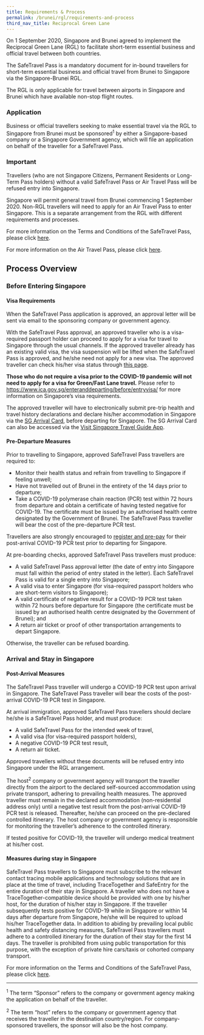 ```yaml
---
title: Requirements & Process
permalink: /brunei/rgl/requirements-and-process
third_nav_title: Reciprocal Green Lane
---
```


On 1 September 2020, Singapore and Brunei agreed to implement the Reciprocal Green Lane (RGL) to facilitate short-term essential business and official travel between both countries.

The SafeTravel Pass is a mandatory document for in-bound travellers for short-term essential business and official travel from Brunei to Singapore via the Singapore-Brunei RGL.

The RGL is only applicable for travel between airports in Singapore and Brunei which have available non-stop flight routes.

### **Application**

Business or official travellers seeking to make essential travel via the RGL to Singapore from Brunei must be sponsored<sup>1</sup> by either a Singapore-based company or a Singapore Government agency, which will file an application on behalf of the traveller for a SafeTravel Pass.

### **Important**

Travellers (who are not Singapore Citizens, Permanent Residents or Long-Term Pass holders) without a valid SafeTravel Pass or Air Travel Pass will be refused entry into Singapore.

Singapore will permit general travel from Brunei commencing 1 September 2020. Non-RGL travellers will need to apply for an Air Travel Pass to enter Singapore. This is a separate arrangement from the RGL with different requirements and processes.

For more information on the Terms and Conditions of the SafeTravel Pass, please click [here](https://safetravel.ica.gov.sg/Brunei/rgl/terms-and-conditions).

For more information on the Air Travel Pass, please click [here](https://safetravel.ica.gov.sg/brunei/atp/requirements-and-process).

## **Process Overview**

### **Before Entering Singapore**

#### Visa Requirements

When the SafeTravel Pass application is approved, an approval letter will be sent via email to the sponsoring company or government agency.

With the SafeTravel Pass approval, an approved traveller who is a visa-required passport holder can proceed to apply for a visa for travel to Singapore through the usual channels. If the approved traveller already has an existing valid visa, the visa suspension will be lifted when the SafeTravel Pass is approved, and he/she need not apply for a new visa. The approved traveller can check his/her visa status through [this page](https://eservices.ica.gov.sg/esvclandingpage/save).

**Those who do not require a visa prior to the COVID-19 pandemic will not need to apply for a visa for Green/Fast Lane travel.** Please refer to <https://www.ica.gov.sg/enteranddeparting/before/entryvisa/> for more information on Singapore’s visa requirements.

The approved traveller will have to electronically submit pre-trip health and travel history declarations and declare his/her accommodation in Singapore via the [SG Arrival Card](https://eservices.ica.gov.sg/sgarrivalcard/), before departing for Singapore. The SG Arrival Card can also be accessed via the [Visit Singapore Travel Guide App](https://www.visitsingapore.com/travel-guide-tips/visit-singapore-travel-guide-app/).

#### Pre-Departure Measures

Prior to travelling to Singapore, approved SafeTravel Pass travellers are required to:
- Monitor their health status and refrain from travelling to Singapore if feeling unwell;
- Have not travelled out of Brunei in the entirety of the 14 days prior to departure;
- Take a COVID-19 polymerase chain reaction (PCR) test within 72 hours from departure and obtain a certificate of having tested negative for COVID-19. The certificate must be issued by an authorised health centre designated by the Government of Brunei. The SafeTravel Pass traveller will bear the cost of the pre-departure PCR test.

Travellers are also strongly encouraged to [register and pre-pay](https://safetravel.changiairport.com/#/) for their post-arrival COVID-19 PCR test prior to departing for Singapore.

At pre-boarding checks, approved SafeTravel Pass travellers must produce:
  - A valid SafeTravel Pass approval letter (the date of entry into Singapore must fall within the period of entry stated in the letter). Each SafeTravel Pass is valid for a single entry into Singapore;
  - A valid visa to enter Singapore (for visa-required passport holders who are short-term visitors to Singapore);
  - A valid certificate of negative result for a COVID-19 PCR test taken within 72 hours before departure for Singapore (the certificate must be issued by an authorised health centre designated by the Government of Brunei); and
  - A return air ticket or proof of other transportation arrangements to depart Singapore.

Otherwise, the traveller can be refused boarding.

### **Arrival and Stay in Singapore**

#### Post-Arrival Measures

The SafeTravel Pass traveller will undergo a COVID-19 PCR test upon arrival in Singapore. The SafeTravel Pass traveller will bear the costs of the post-arrival COVID-19 PCR test in Singapore.

At arrival immigration, approved SafeTravel Pass travellers should declare he/she is a SafeTravel Pass holder, and must produce:

- A valid SafeTravel Pass for the intended week of travel,
- A valid visa (for visa-required passport holders),
- A negative COVID-19 PCR test result,
- A return air ticket.

Approved travellers without these documents will be refused entry into Singapore under the RGL arrangement.

The host<sup>2</sup> company or government agency will transport the traveller directly from the airport to the declared self-sourced accommodation using private transport, adhering to prevailing health measures. The approved traveller must remain in the declared accommodation (non-residential address only) until a negative test result from the post-arrival COVID-19 PCR test is released. Thereafter, he/she can proceed on the pre-declared controlled itinerary. The host company or government agency is responsible for monitoring the traveller’s adherence to the controlled itinerary.

If tested positive for COVID-19, the traveller will undergo medical treatment at his/her cost.

#### Measures during stay in Singapore

SafeTravel Pass travellers to Singapore must subscribe to the relevant contact tracing mobile applications and technology solutions that are in place at the time of travel, including TraceTogether and SafeEntry for the entire duration of their stay in Singapore. A traveller who does not have a TraceTogether-compatible device should be provided with one by his/her host, for the duration of his/her stay in Singapore. If the traveller subsequently tests positive for COVID-19 while in Singapore or within 14 days after departure from Singapore, he/she will be required to upload his/her TraceTogether data. In addition to abiding by prevailing local public health and safety distancing measures, SafeTravel Pass travellers must adhere to a controlled itinerary for the duration of their stay for the first 14 days. The traveller is prohibited from using public transportation for this purpose, with the exception of private hire cars/taxis or cohorted company transport.

For more information on the Terms and Conditions of the SafeTravel Pass, please click [here](/brunei/rgl/terms-and-conditions).

-----

<sup>1</sup> The term “Sponsor” refers to the company or government agency making the application on behalf of the traveller.

<sup>2</sup> The term “host” refers to the company or government agency that receives the traveller in the destination country/region. For company-sponsored travellers, the sponsor will also be the host company.
